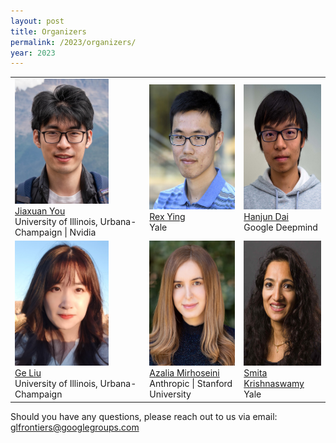 ```yaml
---
layout: post
title: Organizers
permalink: /2023/organizers/
year: 2023
---
```


<table>
  <tr>
    <td> 
      <img src="/images/people/JiaxuanYou2.jpg?raw=true" alt="1" width=150px height=200px><br/>
      <a href="https://cs.stanford.edu/~jiaxuan/">Jiaxuan You</a><br/>
      University of Illinois, Urbana-Champaign | Nvidia
    </td>
    <td> 
      <img src="/images/people/RexYing.jpg?raw=true" alt="1" width=150px height=200px><br/>
      <a href="https://cs.stanford.edu/~rexy/">Rex Ying</a><br/>
      Yale
    </td>
    <td> 
      <img src="/images/people/HanjunDai.jpg?raw=true" alt="1" width=150px height=200px><br/>
      <a href="https://hanjun-dai.github.io/">Hanjun Dai</a><br/>
      Google Deepmind
    </td>
  </tr>
  <tr>
    <td> 
      <img src="/images/people/GeLiu.jpg?raw=true" alt="1" width=150px height=200px><br/>
      <a href="https://people.csail.mit.edu/geliu/">Ge Liu</a><br/>
      University of Illinois, Urbana-Champaign
    </td>
    <td> 
      <img src="/images/people/Azalia.jpg?raw=true" alt="1" width=150px height=200px><br/>
      <a href="http://azaliamirhoseini.com/">Azalia Mirhoseini</a><br/>
      Anthropic | Stanford University
    </td>
    <td> 
      <img src="/images/people/Smita.jpg?raw=true" alt="1" width=150px height=200px><br/>
      <a href="https://medicine.yale.edu/profile/smita-krishnaswamy/">Smita Krishnaswamy</a><br/>
      Yale
    </td>
  </tr> 
</table>


Should you have any questions, please reach out to us via email:<br>
[glfrontiers@googlegroups.com](mailto:glfrontiers@googlegroups.com)
